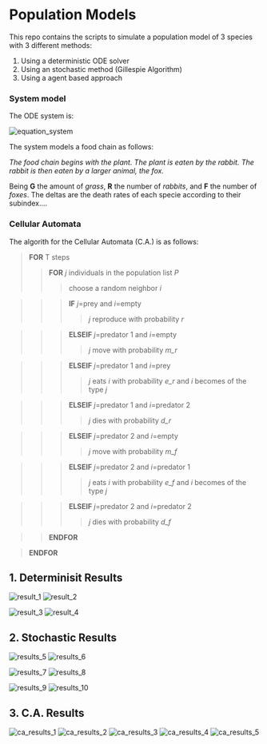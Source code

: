 # Population Models

This repo contains the scripts to simulate a population model of 3 species with 3 different methods:

1. Using a deterministic ODE solver
2. Using an stochastic method (Gillespie Algorithm)
3. Using a agent based approach

### System model 

The ODE system is: 

![equation_system](equation_sys.png)

The system models a food chain as follows: 

*The food chain begins with the plant. The plant is eaten by the rabbit. The rabbit is then eaten by a larger animal, the fox.*

Being **G** the amount of *grass*, **R** the number of *rabbits*, and **F** the number of *foxes*. The deltas are the death rates of each specie according to their subindex....

### Cellular Automata

The algorith for the Cellular Automata (C.A.) is as follows:

> **FOR** T steps
>> **FOR** *j* individuals in the population list *P*
>>> choose a random neighbor *i*

>>> **IF** *j*=prey and *i*=empty
>>>> *j* reproduce with probability *r*

>>> **ELSEIF** *j*=predator 1 and *i*=empty
>>>> *j* move with probability *m_r*

>>> **ELSEIF** *j*=predator 1 and *i*=prey
>>>> *j* eats *i* with probability *e_r* and *i* becomes of the type *j*

>>> **ELSEIF** *j*=predator 1 and *i*=predator 2
>>>> *j* dies with probability *d_r*

>>> **ELSEIF** *j*=predator 2 and *i*=empty
>>>> *j* move with probability *m_f*

>>> **ELSEIF** *j*=predator 2 and *i*=predator 1
>>>> *j* eats $i$ with probability *e_f* and *i* becomes of the type *j*

>>> **ELSEIF** *j*=predator 2 and *i*=predator 2
>>>> *j* dies with probability *d_f*

>>**ENDFOR**

>**ENDFOR**

## 1. Determinisit Results

![result_1](results/_lotkavolterra_ode45_100_150_150_150.png)
![result_2](results/_lotkavolterra_ode45_spaceplot_100_401_201_101.png)


![result_3](results/_lotkavolterra_ode45_50_1500_1500_1500.png)
![result_4](results/_lotkavolterra_ode45_spaceplot_50_1500_1500_1500.png)

## 2. Stochastic Results

![results_5](results/P4_lotkavolterra_guillespie_100_1500_1500_1500.png)
![results_6](results/P4_lotkavolterra_guillespie_spaceplot_100_500_200_300.png)

![results_7](results/P4_lotkavolterra_guillespie_401_201_101.png)
![results_8](results/P4_lotkavolterra_guillespie_spaceplot_500_200_110.png)

![results_9](results/P4_lotkavolterra_guillespie_500_200_200.png)
![results_10](results/P4_lotkavolterra_guillespie_spaceplot_500_200_120.png)

## 3. C.A. Results 

![ca_results_1](results/200_size_100.png)
![ca_results_2](results/CA_figure_01.png)
![ca_results_3](results/CA_figure_02.png)
![ca_results_4](results/CA_figure_4.png)
![ca_results_5](results/CA_figure_5.png)
